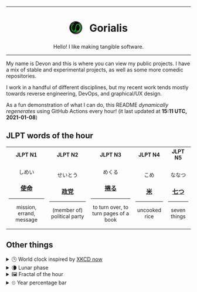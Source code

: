 ***

<h1 align="center">
<sub>
    <img src="readme/resources/avatar.png" height="36">
</sub>
&nbsp;
Gorialis
</h1>
<p align="center">
Hello! I like making tangible software.
</p>

***

My name is Devon and this is where you can view my public projects. I have a mix of stable and experimental projects, as well as some more comedic repositories.

I work in a handful of different disciplines, but my recent work tends mostly towards reverse engineering, DevOps, and graphical/UX design.

As a fun demonstration of what I can do, this README *dynamically regenerates* using GitHub Actions every hour! (it last updated at **15:11 UTC, 2021-01-08**)

<h2>JLPT words of the hour</h2>
<table>
    <tr>
        <th>JLPT N1</th>
        <th>JLPT N2</th>
        <th>JLPT N3</th>
        <th>JLPT N4</th>
        <th>JLPT N5</th>
    </tr>
    <tr>
        <td>
            <p align="center">しめい</p>
            <h3 align="center"><b><a href="https://jisho.org/search/%E4%BD%BF%E5%91%BD">使命</a></b></h3>
            <hr>
            <p align="center">mission,<wbr> errand,<wbr> message</p>
        </td>
        <td>
            <p align="center">せいとう</p>
            <h3 align="center"><b><a href="https://jisho.org/search/%E6%94%BF%E5%85%9A">政党</a></b></h3>
            <hr>
            <p align="center">(member of) political party</p>
        </td>
        <td>
            <p align="center">めくる</p>
            <h3 align="center"><b><a href="https://jisho.org/search/%E6%8D%B2%E3%82%8B">捲る</a></b></h3>
            <hr>
            <p align="center">to turn over,<wbr> to turn pages of a book</p>
        </td>
        <td>
            <p align="center">こめ</p>
            <h3 align="center"><b><a href="https://jisho.org/search/%E7%B1%B3">米</a></b></h3>
            <hr>
            <p align="center">uncooked rice</p>
        </td>
        <td>
            <p align="center">ななつ</p>
            <h3 align="center"><b><a href="https://jisho.org/search/%E4%B8%83%E3%81%A4">七つ</a></b></h3>
            <hr>
            <p align="center">seven things</p>
        </td>
    </tr>
</table>

<h2>Other things</h2>
<details>
<summary>🕒  World clock inspired by <a href="https://xkcd.com/now">XKCD now</a></summary>

> <img src="generated/now.png" width="512">

</details>
<details>
<summary>🌘 Lunar phase</summary>

The moon is approximately 86.55% through its phase (Waning Crescent).

</details>
<details>
<summary>&#x1f5bc; Fractal of the hour</summary>

> <img src="generated/fractal.png" width="512">

</details>
<details>
<summary>&#x23f2; Year percentage bar</summary>
<pre><code>2021 [▁▁▁▁▁▁▁▁▁▁▁▁▁▁▁▁▁▁▁▁] 2.09%</code></pre>
</details>
